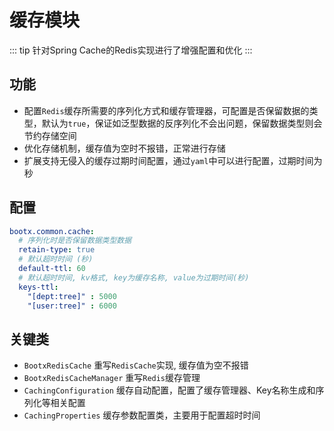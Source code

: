 # 缓存模块
::: tip
针对Spring Cache的Redis实现进行了增强配置和优化
:::
## 功能
- 配置`Redis`缓存所需要的序列化方式和缓存管理器，可配置是否保留数据的类型，默认为`true`，保证如泛型数据的反序列化不会出问题，保留数据类型则会节约存储空间
- 优化存储机制，缓存值为空时不报错，正常进行存储
- 扩展支持无侵入的缓存过期时间配置，通过`yaml`中可以进行配置，过期时间为秒 

## 配置

```yaml
bootx.common.cache:
  # 序列化时是否保留数据类型数据
  retain-type: true
  # 默认超时时间 (秒)
  default-ttl: 60
  # 默认超时时间, kv格式, key为缓存名称, value为过期时间(秒)
  keys-ttl:
    "[dept:tree]" : 5000
    "[user:tree]" : 6000
```

## 关键类

- `BootxRedisCache` 重写`RedisCache`实现, 缓存值为空不报错
- `BootxRedisCacheManager` 重写`Redis`缓存管理
- `CachingConfiguration` 缓存自动配置，配置了缓存管理器、Key名称生成和序列化等相关配置
- `CachingProperties` 缓存参数配置类，主要用于配置超时时间
